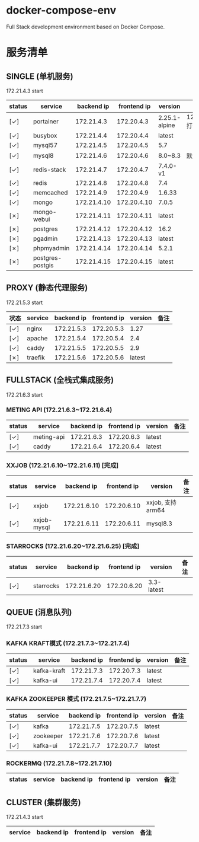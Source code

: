 # docker-compose-env
Full Stack development environment based on Docker Compose.

# 服务清单
## SINGLE (单机服务)
172.21.4.3 start

| status | service | backend ip | frontend ip | version | 备注 |
|---|---|---|---|---|---|
| [&check;] | portainer | 172.21.4.3 | 172.20.4.3 | 2.25.1-alpine | 127.0.0.1:19000 打开控制台 |
| [&check;] | busybox | 172.21.4.4 | 172.20.4.4 | latest | |
| [&check;] | mysql57 | 172.21.4.5 | 172.20.4.5 | 5.7 | |
| [&check;] | mysql8 | 172.21.4.6 | 172.20.4.6 | 8.0~8.3 | 默认是 8.3 |
| [&check;] | redis-stack | 172.21.4.7 | 172.20.4.7 | 7.4.0-v1 | |
| [&check;] | redis | 172.21.4.8 | 172.20.4.8 | 7.4 | |
| [&check;] | memcached | 172.21.4.9 | 172.20.4.9 | 1.6.33 | |
| [&check;] | mongo | 172.21.4.10 | 172.20.4.10 | 7.0.5 | |
| [&cross;] | mongo-webui | 172.21.4.11 | 172.20.4.11 | latest | |
| [&cross;] | postgres | 172.21.4.12 | 172.20.4.12 | 16.2 | |
| [&cross;] | pgadmin | 172.21.4.13 | 172.20.4.13 | latest | |
| [&cross;] | phpmyadmin | 172.21.4.14 | 172.20.4.14 | 5.2.1 | |
| [&cross;] | postgres-postgis | 172.21.4.15 | 172.20.4.15 | latest | |

## PROXY (静态代理服务) 
172.21.5.3 start

| 状态 | service | backend ip | frontend ip | version | 备注 |
|---|---|---|---|---|---|
| [&check;] | nginx | 172.21.5.3 | 172.20.5.3 | 1.27 | |
| [&check;] | apache | 172.21.5.4 | 172.20.5.4 | 2.4 | |
| [&check;] | caddy | 172.21.5.5 | 172.20.5.5 | 2.9 | |
| [&cross;] | traefik | 172.21.5.6 | 172.20.5.6 | latest | |

## FULLSTACK (全栈式集成服务)
172.21.6.3 start

### METING API (172.21.6.3~172.21.6.4)
| status | service | backend ip | frontend ip | version | 备注 |
|---|---|---|---|---|---|
| [&check;] | meting-api | 172.21.6.3 | 172.20.6.3 | latest | |
| [&check;] | caddy | 172.21.6.4 | 172.20.6.4 | latest | | |

### XXJOB (172.21.6.10~172.21.6.11) [完成]
| status | service | backend ip | frontend ip | version | 备注 |
|---|---|---|---|---|---|
| [&check;] | xxjob | 172.21.6.10 | 172.20.6.10 | xxjob, 支持arm64 | |
| [&check;] | xxjob-mysql | 172.21.6.11 | 172.20.6.11 | mysql8.3 | |

### STARROCKS (172.21.6.20~172.21.6.25) [完成]
| status | service | backend ip | frontend ip | version | 备注 |
|---|---|---|---|---|---|
| [&check;] | starrocks | 172.21.6.20 | 172.20.6.20 | 3.3-latest | |

## QUEUE (消息队列)
172.21.7.3 start

### KAFKA KRAFT模式 (172.21.7.3~172.21.7.4)
| status | service | backend ip | frontend ip | version | 备注 |
|---|---|---|---|---|---|
| [&check;] | kafka-kraft | 172.21.7.3 | 172.20.7.3 | latest | |
| [&check;] | kafka-ui | 172.21.7.4 | 172.20.7.4 | latest | | |

### KAFKA ZOOKEEPER 模式 (172.21.7.5~172.21.7.7)
| status | service | backend ip | frontend ip | version | 备注 |
|---|---|---|---|---|---|
| [&check;] | kafka | 172.21.7.5 | 172.20.7.5 | latest | |
| [&check;] | zookeeper | 172.21.7.6 | 172.20.7.6 | latest | |
| [&check;] | kafka-ui | 172.21.7.7 | 172.20.7.7 | latest | | |

### ROCKERMQ (172.21.7.8~172.21.7.10)
| status | service | backend ip | frontend ip | version | 备注 |
|---|---|---|---|---|---|


## CLUSTER (集群服务)
172.21.4.3 start

| service | backend ip | frontend ip | version | 备注 |
|---|---|---|---|---|
